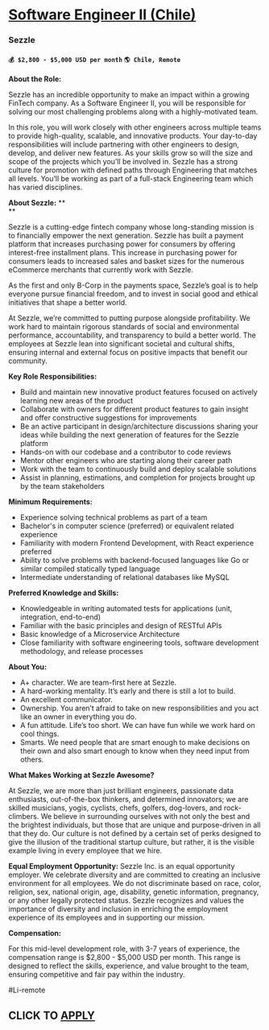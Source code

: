 # [Software Engineer II (Chile)](https://www.remotewlb.com/apply/software-engineer-ii-chile)  
### Sezzle  
#### `💰 $2,800 - $5,000 USD per month` `🌎 Chile, Remote`  

**About the Role:**

Sezzle has an incredible opportunity to make an impact within a growing FinTech company. As a Software Engineer II, you will be responsible for solving our most challenging problems along with a highly-motivated team.

In this role, you will work closely with other engineers across multiple teams to provide high-quality, scalable, and innovative products. Your day-to-day responsibilities will include partnering with other engineers to design, develop, and deliver new features. As your skills grow so will the size and scope of the projects which you’ll be involved in. Sezzle has a strong culture for promotion with defined paths through Engineering that matches all levels. You’ll be working as part of a full-stack Engineering team which has varied disciplines.

**About Sezzle:** **  
**

Sezzle is a cutting-edge fintech company whose long-standing mission is to financially empower the next generation. Sezzle has built a payment platform that increases purchasing power for consumers by offering interest-free installment plans. This increase in purchasing power for consumers leads to increased sales and basket sizes for the numerous eCommerce merchants that currently work with Sezzle.

As the first and only B-Corp in the payments space, Sezzle’s goal is to help everyone pursue financial freedom, and to invest in social good and ethical initiatives that shape a better world.

At Sezzle, we’re committed to putting purpose alongside profitability. We work hard to maintain rigorous standards of social and environmental performance, accountability, and transparency to build a better world. The employees at Sezzle lean into significant societal and cultural shifts, ensuring internal and external focus on positive impacts that benefit our community.

**Key Role Responsibilities:**

  * Build and maintain new innovative product features focused on actively learning new areas of the product
  * Collaborate with owners for different product features to gain insight and offer constructive suggestions for improvements
  * Be an active participant in design/architecture discussions sharing your ideas while building the next generation of features for the Sezzle platform 
  * Hands-on with our codebase and a contributor to code reviews
  * Mentor other engineers who are starting along their career path
  * Work with the team to continuously build and deploy scalable solutions
  * Assist in planning, estimations, and completion for projects brought up by the team stakeholders

**Minimum Requirements:**

  * Experience solving technical problems as part of a team
  * Bachelor's in computer science (preferred) or equivalent related experience 
  * Familiarity with modern Frontend Development, with React experience preferred
  * Ability to solve problems with backend-focused languages like Go or similar compiled statically typed language
  * Intermediate understanding of relational databases like MySQL

**Preferred Knowledge and Skills:**

  * Knowledgeable in writing automated tests for applications (unit, integration, end-to-end)
  * Familiar with the basic principles and design of RESTful APIs
  * Basic knowledge of a Microservice Architecture
  * Close familiarity with software engineering tools, software development methodology, and release processes

**About You:**

  * A+ character. We are team-first here at Sezzle. 
  * A hard-working mentality. It’s early and there is still a lot to build. 
  * An excellent communicator. 
  * Ownership. You aren’t afraid to take on new responsibilities and you act like an owner in everything you do.
  * A fun attitude. Life’s too short. We can have fun while we work hard on cool things. 
  * Smarts. We need people that are smart enough to make decisions on their own and also smart enough to know when they need input from others. 

**What Makes Working at Sezzle Awesome?**

At Sezzle, we are more than just brilliant engineers, passionate data enthusiasts, out-of-the-box thinkers, and determined innovators; we are skilled musicians, yogis, cyclists, chefs, golfers, dog-lovers, and rock-climbers. We believe in surrounding ourselves with not only the best and the brightest individuals, but those that are unique and purpose-driven in all that they do. Our culture is not defined by a certain set of perks designed to give the illusion of the traditional startup culture, but rather, it is the visible example living in every employee that we hire.

**Equal Employment Opportunity:** Sezzle Inc. is an equal opportunity employer. We celebrate diversity and are committed to creating an inclusive environment for all employees. We do not discriminate based on race, color, religion, sex, national origin, age, disability, genetic information, pregnancy, or any other legally protected status. Sezzle recognizes and values the importance of diversity and inclusion in enriching the employment experience of its employees and in supporting our mission.

**Compensation:**

For this mid-level development role, with 3-7 years of experience, the compensation range is $2,800 - $5,000 USD per month. This range is designed to reflect the skills, experience, and value brought to the team, ensuring competitive and fair pay within the industry.

#Li-remote

  
## CLICK TO [APPLY](https://www.remotewlb.com/apply/software-engineer-ii-chile)

